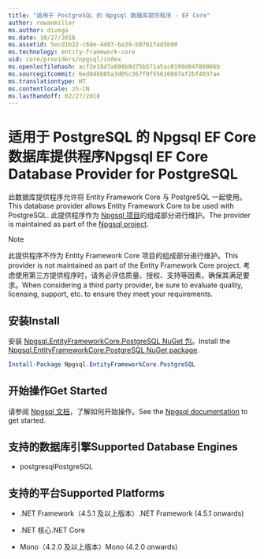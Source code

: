 ```yaml
---
title: "适用于 PostgreSQL 的 Npgsql 数据库提供程序 - EF Core"
author: rowanmiller
ms.author: divega
ms.date: 10/27/2016
ms.assetid: 5ecd1b22-c68e-4d87-ba39-b0761f4d5b90
ms.technology: entity-framework-core
uid: core/providers/npgsql/index
ms.openlocfilehash: acf2e18d7a608b0d75b571a5ac0199d84f86066b
ms.sourcegitcommit: 6ed04bb05a3d05c367f0f55616807af2bf4037ae
ms.translationtype: HT
ms.contentlocale: zh-CN
ms.lasthandoff: 02/27/2018
---
```

# <a name="npgsql-ef-core-database-provider-for-postgresql"></a><span data-ttu-id="1a92b-102">适用于 PostgreSQL 的 Npgsql EF Core 数据库提供程序</span><span class="sxs-lookup"><span data-stu-id="1a92b-102">Npgsql EF Core Database Provider for PostgreSQL</span></span>

<span data-ttu-id="1a92b-103">此数据库提供程序允许将 Entity Framework Core 与 PostgreSQL 一起使用。</span><span class="sxs-lookup"><span data-stu-id="1a92b-103">This database provider allows Entity Framework Core to be used with PostgreSQL.</span></span> <span data-ttu-id="1a92b-104">此提供程序作为 [Npgsql 项目](http://www.npgsql.org)的组成部分进行维护。</span><span class="sxs-lookup"><span data-stu-id="1a92b-104">The provider is maintained as part of the [Npgsql project](http://www.npgsql.org).</span></span>

> [!NOTE]  
> <span data-ttu-id="1a92b-105">此提供程序不作为 Entity Framework Core 项目的组成部分进行维护。</span><span class="sxs-lookup"><span data-stu-id="1a92b-105">This provider is not maintained as part of the Entity Framework Core project.</span></span> <span data-ttu-id="1a92b-106">考虑使用第三方提供程序时，请务必评估质量、授权、支持等因素，确保其满足要求。</span><span class="sxs-lookup"><span data-stu-id="1a92b-106">When considering a third party provider, be sure to evaluate quality, licensing, support, etc. to ensure they meet your requirements.</span></span>

## <a name="install"></a><span data-ttu-id="1a92b-107">安装</span><span class="sxs-lookup"><span data-stu-id="1a92b-107">Install</span></span>

<span data-ttu-id="1a92b-108">安装 [Npgsql.EntityFrameworkCore.PostgreSQL NuGet 包](https://www.nuget.org/packages/Npgsql.EntityFrameworkCore.PostgreSQL)。</span><span class="sxs-lookup"><span data-stu-id="1a92b-108">Install the [Npgsql.EntityFrameworkCore.PostgreSQL NuGet package](https://www.nuget.org/packages/Npgsql.EntityFrameworkCore.PostgreSQL).</span></span>

``` powershell
Install-Package Npgsql.EntityFrameworkCore.PostgreSQL
```

## <a name="get-started"></a><span data-ttu-id="1a92b-109">开始操作</span><span class="sxs-lookup"><span data-stu-id="1a92b-109">Get Started</span></span>

<span data-ttu-id="1a92b-110">请参阅 [Npgsql 文档](http://www.npgsql.org/efcore/index.html)，了解如何开始操作。</span><span class="sxs-lookup"><span data-stu-id="1a92b-110">See the [Npgsql documentation](http://www.npgsql.org/efcore/index.html) to get started.</span></span>

## <a name="supported-database-engines"></a><span data-ttu-id="1a92b-111">支持的数据库引擎</span><span class="sxs-lookup"><span data-stu-id="1a92b-111">Supported Database Engines</span></span>

* <span data-ttu-id="1a92b-112">postgresql</span><span class="sxs-lookup"><span data-stu-id="1a92b-112">PostgreSQL</span></span>

## <a name="supported-platforms"></a><span data-ttu-id="1a92b-113">支持的平台</span><span class="sxs-lookup"><span data-stu-id="1a92b-113">Supported Platforms</span></span>

* <span data-ttu-id="1a92b-114">.NET Framework（4.5.1 及以上版本）</span><span class="sxs-lookup"><span data-stu-id="1a92b-114">.NET Framework (4.5.1 onwards)</span></span>

* <span data-ttu-id="1a92b-115">.NET 核心</span><span class="sxs-lookup"><span data-stu-id="1a92b-115">.NET Core</span></span>

* <span data-ttu-id="1a92b-116">Mono（4.2.0 及以上版本）</span><span class="sxs-lookup"><span data-stu-id="1a92b-116">Mono (4.2.0 onwards)</span></span>
